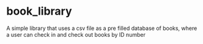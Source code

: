 # book_library
A simple library that uses a csv file as a pre filled database of books, where a user can check in and check out books by ID number
